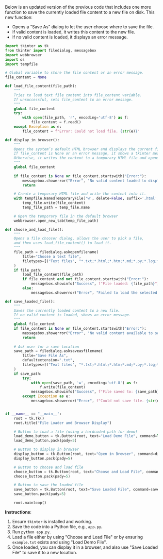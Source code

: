Below is an updated version of the previous code that includes one more function to save the currently loaded file content to a new file on disk. This new function:

- Opens a "Save As" dialog to let the user choose where to save the file.
- If valid content is loaded, it writes this content to the new file.
- If no valid content is loaded, it displays an error message.

```python
import tkinter as tk
from tkinter import filedialog, messagebox
import webbrowser
import os
import tempfile

# Global variable to store the file content or an error message.
file_content = None

def load_file_content(file_path):
    """
    Tries to load text file content into file_content variable.
    If unsuccessful, sets file_content to an error message.
    """
    global file_content
    try:
        with open(file_path, 'r', encoding='utf-8') as f:
            file_content = f.read()
    except Exception as e:
        file_content = f"Error: Could not load file. {str(e)}"

def display_in_browser():
    """
    Opens the system’s default HTML browser and displays the current file_content.
    If file_content is None or an error message, it shows a tkinter messagebox.
    Otherwise, it writes the content to a temporary HTML file and opens it.
    """
    global file_content
    
    if file_content is None or file_content.startswith("Error:"):
        messagebox.showerror("Error", "No valid content loaded to display.")
        return

    # Create a temporary HTML file and write the content into it.
    with tempfile.NamedTemporaryFile('w', delete=False, suffix='.html', encoding='utf-8') as temp_file:
        temp_file.write(file_content)
        temp_file_path = temp_file.name

    # Open the temporary file in the default browser
    webbrowser.open_new_tab(temp_file_path)

def choose_and_load_file():
    """
    Opens a file chooser dialog, allows the user to pick a file,
    and then uses load_file_content() to load it.
    """
    file_path = filedialog.askopenfilename(
        title="Choose a text file",
        filetypes=[("Text files", "*.txt;*.html;*.htm;*.md;*.py;*.log;*.csv;*.json"), ("All files", "*.*")]
    )
    if file_path:
        load_file_content(file_path)
        if file_content and not file_content.startswith("Error:"):
            messagebox.showinfo("Success", f"File loaded: {file_path}")
        else:
            messagebox.showerror("Error", "Failed to load the selected file.")

def save_loaded_file():
    """
    Saves the currently loaded content to a new file.
    If no valid content is loaded, shows an error message.
    """
    global file_content
    if file_content is None or file_content.startswith("Error:"):
        messagebox.showerror("Error", "No valid content available to save.")
        return
    
    # Ask user for a save location
    save_path = filedialog.asksaveasfilename(
        title="Save File As",
        defaultextension=".txt",
        filetypes=[("Text files", "*.txt;*.html;*.htm;*.md;*.py;*.log;*.csv;*.json"), ("All files", "*.*")]
    )
    if save_path:
        try:
            with open(save_path, 'w', encoding='utf-8') as f:
                f.write(file_content)
            messagebox.showinfo("Success", f"File saved to: {save_path}")
        except Exception as e:
            messagebox.showerror("Error", f"Could not save file. {str(e)}")


if __name__ == "__main__":
    root = tk.Tk()
    root.title("File Loader and Browser Display")

    # Button to load a file (using a hardcoded path for demo)
    load_demo_button = tk.Button(root, text="Load Demo File", command=lambda: load_file_content("example.txt"))
    load_demo_button.pack(pady=5)

    # Button to display in browser
    display_button = tk.Button(root, text="Open in Browser", command=display_in_browser)
    display_button.pack(pady=5)

    # Button to choose and load file
    choose_button = tk.Button(root, text="Choose and Load File", command=choose_and_load_file)
    choose_button.pack(pady=5)

    # Button to save the loaded file
    save_button = tk.Button(root, text="Save Loaded File", command=save_loaded_file)
    save_button.pack(pady=5)

    root.mainloop()
```

**Instructions:**

1. Ensure `tkinter` is installed and working.
2. Save the code into a Python file, e.g., `app.py`.
3. Run `python app.py`.
4. Load a file either by using "Choose and Load File" or by ensuring `example.txt` exists and using "Load Demo File".
5. Once loaded, you can display it in a browser, and also use "Save Loaded File" to save it to a new location.